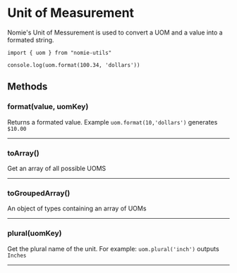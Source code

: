 # Unit of Measurement

Nomie's Unit of Messurement is used to convert a UOM and a value into a formated string.

```
import { uom } from "nomie-utils"

console.log(uom.format(100.34, 'dollars'))
```

## Methods

### format(value, uomKey)

Returns a formated value. Example `uom.format(10,'dollars')` generates `$10.00`

---

### toArray()

Get an array of all possible UOMS

---

### toGroupedArray()

An object of types containing an array of UOMs

---

### plural(uomKey)

Get the plural name of the unit. For example: `uom.plural('inch')` outputs `Inches`

---
